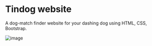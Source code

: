 # Tindog website
A dog-match finder website for your dashing dog using HTML, CSS, Bootstrap. 

![image](https://user-images.githubusercontent.com/62092976/130855016-af64e0d3-2b5d-47cf-a825-4849aaddc5df.png)
